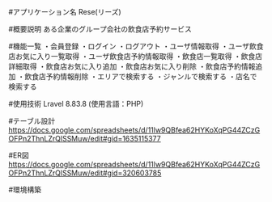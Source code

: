 #アプリケーション名
Rese(リーズ)

#概要説明
ある企業のグループ会社の飲食店予約サービス

#機能一覧
・会員登録
・ログイン
・ログアウト
・ユーザ情報取得
・ユーザ飲食店お気に入り一覧取得
・ユーザ飲食店予約情報取得
・飲食店一覧取得
・飲食店詳細取得
・飲食店お気に入り追加
・飲食店お気に入り削除
・飲食店予約情報追加
・飲食店予約情報削除
・エリアで検索する
・ジャンルで検索する
・店名で検索する

#使用技術
Lravel 8.83.8 (使用言語：PHP)

#テーブル設計
https://docs.google.com/spreadsheets/d/11lw9QBfea62HYKoXqPG44ZCzGOFPn2ThnLZrQlSSMuw/edit#gid=1635115377

#ER図
https://docs.google.com/spreadsheets/d/11lw9QBfea62HYKoXqPG44ZCzGOFPn2ThnLZrQlSSMuw/edit#gid=320603785

#環境構築
